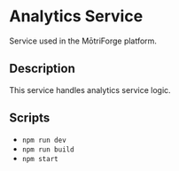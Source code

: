 # Analytics Service

Service used in the MōtriForge platform.

## Description

This service handles analytics service logic.

## Scripts
- `npm run dev`
- `npm run build`
- `npm start`
